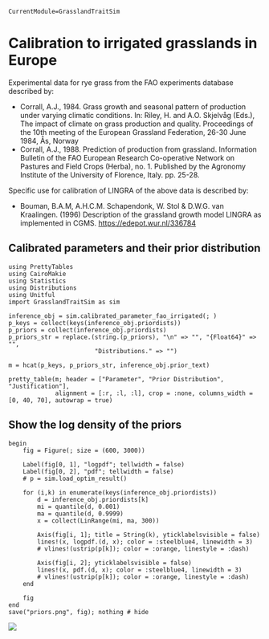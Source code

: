 ```@meta
CurrentModule=GrasslandTraitSim
```

# Calibration to irrigated grasslands in Europe


Experimental data for rye grass from the FAO experiments database described by:

- Corrall, A.J., 1984. Grass growth and seasonal pattern of production under varying climatic conditions. In: Riley, H. and A.O. Skjelvåg (Eds.), The impact of climate on grass production and quality. Proceedings of the 10th meeting of the European Grassland Federation, 26-30 June 1984, Ås, Norway
- Corrall, A.J., 1988. Prediction of production from grassland. Information Bulletin of the FAO European Research Co-operative Network on Pastures and Field Crops (Herba), no. 1. Published by the Agronomy Institute of the University of Florence, Italy. pp. 25-28.

Specific use for calibration of LINGRA of the above data is described by:
- Bouman, B.A.M, A.H.C.M. Schapendonk, W. Stol & D.W.G. van Kraalingen. (1996) Description of the grassland growth model LINGRA as implemented in CGMS. https://edepot.wur.nl/336784 


## Calibrated parameters and their prior distribution

```@example priors_fao_irrigated
using PrettyTables
using CairoMakie
using Statistics
using Distributions
using Unitful
import GrasslandTraitSim as sim

inference_obj = sim.calibrated_parameter_fao_irrigated(; )
p_keys = collect(keys(inference_obj.priordists))
p_priors = collect(inference_obj.priordists)
p_priors_str = replace.(string.(p_priors), "\n" => "", "{Float64}" => "",
                        "Distributions." => "")

m = hcat(p_keys, p_priors_str, inference_obj.prior_text)

pretty_table(m; header = ["Parameter", "Prior Distribution", "Justification"],
             alignment = [:r, :l, :l], crop = :none, columns_width = [0, 40, 70], autowrap = true)
```

## Show the log density of the priors

```@example priors_fao_irrigated
begin
    fig = Figure(; size = (600, 3000))
    
    Label(fig[0, 1], "logpdf"; tellwidth = false)
    Label(fig[0, 2], "pdf"; tellwidth = false)
    # p = sim.load_optim_result()

    for (i,k) in enumerate(keys(inference_obj.priordists))
        d = inference_obj.priordists[k]
        mi = quantile(d, 0.001)
        ma = quantile(d, 0.9999)
        x = collect(LinRange(mi, ma, 300))
        
        Axis(fig[i, 1]; title = String(k), yticklabelsvisible = false)
        lines!(x, logpdf.(d, x); color = :steelblue4, linewidth = 3)
        # vlines!(ustrip(p[k]); color = :orange, linestyle = :dash)
        
        Axis(fig[i, 2]; yticklabelsvisible = false)
        lines!(x, pdf.(d, x); color = :steelblue4, linewidth = 3)
        # vlines!(ustrip(p[k]); color = :orange, linestyle = :dash)
    end

    fig
end
save("priors.png", fig); nothing # hide
```

![](priors.png)